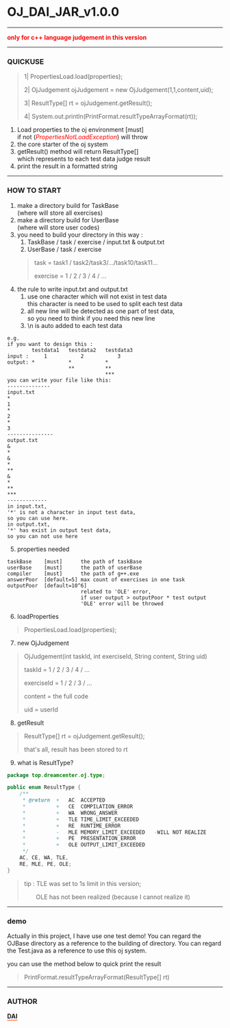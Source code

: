 # OJ_DAI_JAR_v1.0.0

---

<b style='color:red'>only for c++ language judgement in this version</b>

---
### QUICKUSE
> 1| PropertiesLoad.load(properties);
> 
> 2| OjJudgement ojJudgement = new OjJudgement(1,1,content,uid);
>
> 3| ResultType[] rt = ojJudgement.getResult();
> 
> 4| System.out.println(PrintFormat.resultTypeArrayFormat(rt));

1. Load properties to the oj environment [must]<br/>
   if not (<i style='color:red'>PropertiesNotLoadException</i>) will throw
2. the core starter of the oj system<br>
3. getResult() method will return ResultType[]    
   which represents to each test data judge result
4. print the result in a formatted string
---
### HOW TO START
1. make a directory build for TaskBase<br/>
   (where will store all exercises)
2. make a directory build for UserBase<br/>
   (where will store user codes)
3. you need to build your directory in this way :<br/>
   1. TaskBase / task / exercise / input.txt & output.txt<br/>
   2. UserBase / task / exercise
    > task = task1 / task2/task3/.../task10/task11...
    > 
    > exercise = 1 / 2 / 3 / 4 / ...
4. the rule to write input.txt and output.txt
    1. use one character which will not exist in test data<br/>
       this character is need to be used to split each test data
    2. all new line will be detected as one part of test data,<br/>
       so you need to think if you need this new line
    3. \n is auto added to each test data
```text
e.g.
if you want to design this :
        testdata1   testdata2   testdata3
input :     1           2           3
output: *           *           *
                    **          **
                                ***
you can write your file like this:
--------------
input.txt
*
1
*
2
*
3
---------------
output.txt
&
*
&
*
**
&
*
**
***
-------------
in input.txt,
'*' is not a character in input test data,
so you can use here.
in output.txt,
'*' has exist in output test data,
so you can not use here
```
5. properties needed
```text
taskBase    [must]      the path of taskBase
userBase    [must]      the path of userBase
compiler    [must]      the path of g++.exe
answerPoor  [default=5] max count of exercises in one task
outputPoor  [default=10^6]
                        related to 'OLE' error,
                        if user output > outputPoor * test output
                        'OLE' error will be throwed
```

6. loadProperties
> PropertiesLoad.load(properties);

7. new OjJudgement
> OjJudgement(int taskId, int exerciseId, String content, String uid)
> 
> taskId = 1 / 2 / 3 / 4 / ...
> 
> exerciseId = 1 / 2 / 3 / ...
> 
> content = the full code
> 
> uid = userId

8. getResult
> ResultType[] rt = ojJudgement.getResult();
> 
> that's all, result has been stored to rt

9. what is ResultType?
```java
package top.dreamcenter.oj.type;

public enum ResultType {
    /**
     * @return  +   AC  ACCEPTED
     *          +   CE  COMPILATION_ERROR
     *          +   WA  WRONG_ANSWER
     *          +   TLE TIME_LIMIT_EXCEEDED
     *          +   RE  RUNTIME_ERROR
     *          -   MLE MEMORY_LIMIT_EXCEEDED   -WILL NOT REALIZE
     *          +   PE  PRESENTATION_ERROR
     *          +   OLE OUTPUT_LIMIT_EXCEEDED
     */
    AC, CE, WA, TLE,
    RE, MLE, PE, OLE;
}
```
> tip :  TLE was set to 1s limit in this version;
>
> &nbsp;&nbsp;&nbsp;&nbsp;&nbsp;&nbsp;
> OLE has not been realized
> (because I cannot realize it)


---
### demo
Actually in this project, I have use one test demo!
You can regard the OJBase directory as a reference
to the building of directory.
You can regard the Test.java as a reference to use
this oj system.

you can use the method below to quick print the result
> PrintFormat.resultTypeArrayFormat(ResultType[] rt)



---
### AUTHOR
<b style="border-bottom:2px solid coral;">DAI</b>
<BR><BR><BR><BR><BR><BR>
